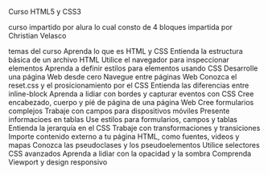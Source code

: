 Curso HTML5 y CSS3

curso impartido por alura lo cual consto de 4 bloques impartida por Christian Velasco 

temas del curso
Aprenda lo que es HTML y CSS
Entienda la estructura básica de un archivo HTML
Utilice el navegador para inspeccionar elementos
Aprenda a definir estilos para elementos usando CSS
Desarrolle una página Web desde cero
Navegue entre páginas Web
Conozca el reset.css y el prosicionamiento por el CSS
Entienda las diferencias entre inline-block
Aprenda a lidiar con bordes y capturar eventos con CSS
Cree encabezado, cuerpo y pié de página de una página Web
Cree formularios complejos
Trabaje con campos para dispositivos móviles
Presente informacioes en tablas
Use estilos para formularios, campos y tablas
Entienda la jerarquía en el CSS
Trabaje con transformaciones y transiciones
Importe contenido externo a tu página HTML, como fuentes, videos y mapas
Conozca las pseudoclases y los pseudoelementos
Utilice selectores CSS avanzados
Aprenda a lidiar con la opacidad y la sombra
Comprenda Viewport y design responsivo
